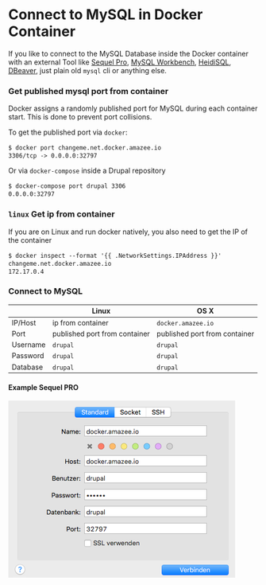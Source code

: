 # Connect to MySQL in Docker Container

If you like to connect to the MySQL Database inside the Docker container with an external Tool like [Sequel Pro](http://www.sequelpro.com/), [MySQL Workbench](http://www.mysql.com/products/workbench/), [HeidiSQL](http://www.heidisql.com/), [DBeaver](http://dbeaver.jkiss.org/), just plain old `mysql` cli or anything else.

### Get published mysql port from container

Docker assigns a randomly published port for MySQL during each container start. This is done to prevent port collisions.

To get the published port via `docker`:

    $ docker port changeme.net.docker.amazee.io
    3306/tcp -> 0.0.0.0:32797

Or via `docker-compose` inside a Drupal repository

    $ docker-compose port drupal 3306
    0.0.0.0:32797

### `linux` Get ip from container

If you are on Linux and run docker natively, you also need to get the IP of the container

    $ docker inspect --format '{{ .NetworkSettings.IPAddress }}' changeme.net.docker.amazee.io
    172.17.0.4

### Connect to MySQL

|          | Linux                         | OS X                          |
|----------|-------------------------------|-------------------------------|
| IP/Host  | ip from container             | `docker.amazee.io`            |
| Port     | published port from container | published port from container |
| Username | `drupal`                      | `drupal`                      |
| Password | `drupal`                      | `drupal`                      |
| Database | `drupal`                      | `drupal`                      |

#### Example Sequel PRO

![Screenshot SequelPro](Sequel_Pro.png)
